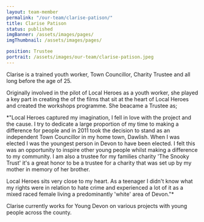 ```yaml
---
layout: team-member
permalink: "/our-team/clarise-patison/"
title: Clarise Patison
status: published
imgBanner: /assets/images/pages/
imgThumbnail: /assets/images/pages/

position: Trustee
portrait: /assets/images/our-team/clarise-patison.jpeg
---
```


Clarise is a trained youth worker, Town Councillor, Charity Trustee and all long before the age of 25.

Originally involved in the pilot of Local Heroes as a youth worker, she played a key part in creating the of the films that sit at the heart of Local Heroes and created the workshops programme.  She beacame a Trustee as;

*"Local Heroes captured my imagination, I fell in love with the project and the cause.  I try to dedicate a large proportion of my time to making a difference for people and in 2011 took the decision to stand as an independent Town Councillor in my home town, Dawlish. When I was elected I was the youngest person in Devon to have been elected. I felt this was an opportunity to inspire other young people whilst making a difference to my community. I am also a trustee for my families charity 'The Snooky Trust' it's a great honor to be a trustee for a charity that was set up by my mother in memory of her brother.

Local Heroes sits very close to my heart. As a teenager I didn't know what my rights were in relation to hate crime and experienced a lot of it as a mixed raced female living a predominantly 'white' area of Devon."*

Clarise currently works for Young Devon on various projects with young people across the county.
